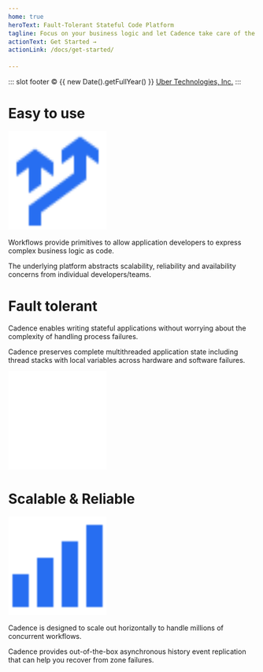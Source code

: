 ```yaml
---
home: true
heroText: Fault-Tolerant Stateful Code Platform
tagline: Focus on your business logic and let Cadence take care of the complexity of distributed systems
actionText: Get Started →
actionLink: /docs/get-started/

---
```

::: slot footer
© {{ new Date().getFullYear() }}  [Uber Technologies, Inc.](https://uber.github.io/)
:::


<div class="section">
  <div class="content">
    <h1>Easy to use</h1>
    <div class="grid">
      <div class="grid-col-4 text-align-center">
        <img src="img/arrow_divert_filled.svg" width="200px" />
      </div>
      <div class="grid-col-8">
        <p>Workflows provide primitives to allow application developers to express complex business logic as code.</p>
        <p>The underlying platform abstracts scalability, reliability and availability concerns from individual developers/teams.</p>
      </div>
    </div>
  </div>
</div>

<div class="section alt">
  <div class="content">
    <h1>Fault tolerant</h1>
    <div class="grid">
      <div class="grid-col-8">
        <p>Cadence enables writing stateful applications without worrying about the complexity of handling process failures.</p>
        <p>Cadence preserves complete multithreaded application state including thread stacks with local variables across hardware and software failures.</p>
      </div>
      <div class="grid-col-4 text-align-center">
        <img src="img/gears_outlined.svg" width="200px" />
      </div>
    </div>
  </div>
</div>

<div class="section">
  <div class="content">
    <h1>Scalable & Reliable</h1>
    <div class="grid">
      <div class="grid-col-4 text-align-center">
        <img src="img/chart_bar_ascending_filled.svg" width="200px" />
      </div>
      <div class="grid-col-8">
        <p>Cadence is designed to scale out horizontally to handle millions of concurrent workflows.</p>
        <p>Cadence provides out-of-the-box asynchronous history event replication that can help you recover from zone failures.</p>
      </div>
    </div>
  </div>
</div>
